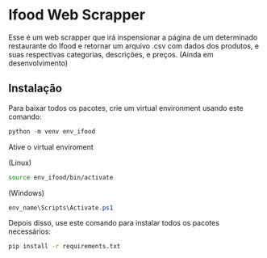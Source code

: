 # Ifood Web Scrapper

Esse é um web scrapper que irá inspensionar a página de um determinado restaurante do Ifood e retornar um arquivo .csv com dados dos produtos, e suas respectivas categorias, descrições, e preços. (Ainda em desenvolvimento)

## Instalação

Para baixar todos os pacotes, crie um virtual environment usando este comando:

```powershell
python -m venv env_ifood
```

Ative o virtual enviroment 

(Linux)
```bash
source env_ifood/bin/activate
```

(Windows)
```powershell
env_name\Scripts\Activate.ps1
```

Depois disso, use este comando para instalar todos os pacotes necessários:

```bash
pip install -r requirements.txt
```